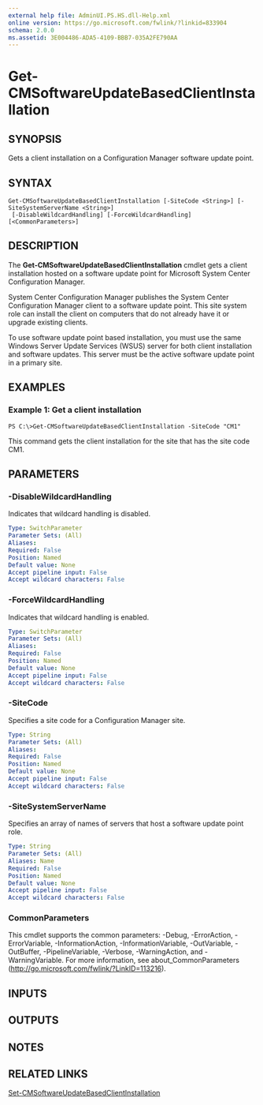 ```yaml
---
external help file: AdminUI.PS.HS.dll-Help.xml
online version: https://go.microsoft.com/fwlink/?linkid=833904
schema: 2.0.0
ms.assetid: 3E004486-ADA5-4109-BBB7-035A2FE790AA
---
```


# Get-CMSoftwareUpdateBasedClientInstallation

## SYNOPSIS
Gets a client installation on a Configuration Manager software update point.

## SYNTAX

```
Get-CMSoftwareUpdateBasedClientInstallation [-SiteCode <String>] [-SiteSystemServerName <String>]
 [-DisableWildcardHandling] [-ForceWildcardHandling] [<CommonParameters>]
```

## DESCRIPTION
The **Get-CMSoftwareUpdateBasedClientInstallation** cmdlet gets a client installation hosted on a software update point for Microsoft System Center Configuration Manager.

System Center Configuration Manager publishes the System Center Configuration Manager client to a software update point.
This site system role can install the client on computers that do not already have it or upgrade existing clients.

To use software update point based installation, you must use the same Windows Server Update Services (WSUS) server for both client installation and software updates.
This server must be the active software update point in a primary site.

## EXAMPLES

### Example 1: Get a client installation
```
PS C:\>Get-CMSoftwareUpdateBasedClientInstallation -SiteCode "CM1"
```

This command gets the client installation for the site that has the site code CM1.

## PARAMETERS

### -DisableWildcardHandling
Indicates that wildcard handling is disabled.

```yaml
Type: SwitchParameter
Parameter Sets: (All)
Aliases: 
Required: False
Position: Named
Default value: None
Accept pipeline input: False
Accept wildcard characters: False
```

### -ForceWildcardHandling
Indicates that wildcard handling is enabled.

```yaml
Type: SwitchParameter
Parameter Sets: (All)
Aliases: 
Required: False
Position: Named
Default value: None
Accept pipeline input: False
Accept wildcard characters: False
```

### -SiteCode
Specifies a site code for a Configuration Manager site.

```yaml
Type: String
Parameter Sets: (All)
Aliases: 
Required: False
Position: Named
Default value: None
Accept pipeline input: False
Accept wildcard characters: False
```

### -SiteSystemServerName
Specifies an array of names of servers that host a software update point role.

```yaml
Type: String
Parameter Sets: (All)
Aliases: Name
Required: False
Position: Named
Default value: None
Accept pipeline input: False
Accept wildcard characters: False
```

### CommonParameters
This cmdlet supports the common parameters: -Debug, -ErrorAction, -ErrorVariable, -InformationAction, -InformationVariable, -OutVariable, -OutBuffer, -PipelineVariable, -Verbose, -WarningAction, and -WarningVariable. For more information, see about_CommonParameters (http://go.microsoft.com/fwlink/?LinkID=113216).

## INPUTS

## OUTPUTS

## NOTES

## RELATED LINKS

[Set-CMSoftwareUpdateBasedClientInstallation](./Set-CMSoftwareUpdateBasedClientInstallation.md)


